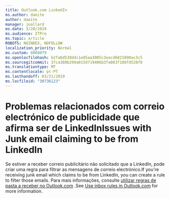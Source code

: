 ```yaml
---
title: Outlook.com LinkedIn
ms.author: daeite
author: daeite
manager: joallard
ms.date: 3/20/2019
ms.audience: ITPro
ms.topic: article
ROBOTS: NOINDEX, NOFOLLOW
localization_priority: Normal
ms.custom: 8000079
ms.openlocfilehash: b2fa6d538d4c1e85aa3005c3eacd6821890ac3c5
ms.sourcegitcommit: 37ca388b299a015d719406b3fa083f108fd528f0
ms.translationtype: MT
ms.contentlocale: pt-PT
ms.lasthandoff: 03/21/2019
ms.locfileid: "30736123"
---
```

# <a name="issues-with-junk-email-claiming-to-be-from-linkedin"></a><span data-ttu-id="17ebb-102">Problemas relacionados com correio electrónico de publicidade que afirma ser de LinkedIn</span><span class="sxs-lookup"><span data-stu-id="17ebb-102">Issues with Junk email claiming to be from LinkedIn</span></span>

<span data-ttu-id="17ebb-103">Se estiver a receber correio publicitário não solicitado que a LinkedIn, pode criar uma regra para filtrar as mensagens de correio electrónico.</span><span class="sxs-lookup"><span data-stu-id="17ebb-103">If you're receiving junk email which claims to be from LinkedIn, you can create a rule to filter those emails.</span></span>
<span data-ttu-id="17ebb-104">Para mais informações, consulte [utilizar regras de pasta a receber no Outlook.com](https://aka.ms/OutlookComInboxRules) .</span><span class="sxs-lookup"><span data-stu-id="17ebb-104">See [Use inbox rules in Outlook.com](https://aka.ms/OutlookComInboxRules) for more information.</span></span>


